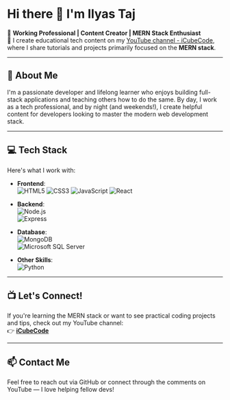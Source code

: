 # Hi there 👋 I'm Ilyas Taj

🎯 **Working Professional | Content Creator | MERN Stack Enthusiast**  
🎥 I create educational tech content on my [YouTube channel - iCubeCode](https://www.youtube.com/@iCubeCode), where I share tutorials and projects primarily focused on the **MERN stack**.

---

## 🚀 About Me

I'm a passionate developer and lifelong learner who enjoys building full-stack applications and teaching others how to do the same. By day, I work as a tech professional, and by night (and weekends!), I create helpful content for developers looking to master the modern web development stack.

---

## 💻 Tech Stack

Here's what I work with:

- **Frontend**:  
  ![HTML5](https://img.shields.io/badge/HTML5-E34F26?style=flat&logo=html5&logoColor=white) 
  ![CSS3](https://img.shields.io/badge/CSS3-1572B6?style=flat&logo=css3&logoColor=white) 
  ![JavaScript](https://img.shields.io/badge/JavaScript-F7DF1E?style=flat&logo=javascript&logoColor=black) 
  ![React](https://img.shields.io/badge/React-20232A?style=flat&logo=react&logoColor=61DAFB)

- **Backend**:  
  ![Node.js](https://img.shields.io/badge/Node.js-339933?style=flat&logo=nodedotjs&logoColor=white)  
  ![Express](https://img.shields.io/badge/Express.js-000000?style=flat&logo=express&logoColor=white)  

- **Database**:  
  ![MongoDB](https://img.shields.io/badge/MongoDB-4EA94B?style=flat&logo=mongodb&logoColor=white)  
  ![Microsoft SQL Server](https://img.shields.io/badge/MSSQL-CC2927?style=flat&logo=microsoft-sql-server&logoColor=white)

- **Other Skills**:  
  ![Python](https://img.shields.io/badge/Python-3776AB?style=flat&logo=python&logoColor=white)

---

## 📺 Let's Connect!

If you're learning the MERN stack or want to see practical coding projects and tips, check out my YouTube channel:  
👉 **[iCubeCode](https://www.youtube.com/@iCubeCode)**

---

## 📫 Contact Me

Feel free to reach out via GitHub or connect through the comments on YouTube — I love helping fellow devs!

